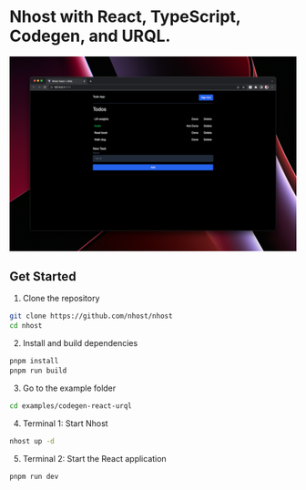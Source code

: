 # Nhost with React, TypeScript, Codegen, and URQL.

![Demo](assets/demo.png)

## Get Started

1. Clone the repository

```sh
git clone https://github.com/nhost/nhost
cd nhost
```

2. Install and build dependencies

```sh
pnpm install
pnpm run build
```

3. Go to the example folder

```sh
cd examples/codegen-react-urql
```

4. Terminal 1: Start Nhost

```sh
nhost up -d
```

5. Terminal 2: Start the React application

```sh
pnpm run dev
```
